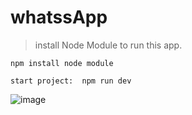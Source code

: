 # whatssApp

> install Node Module to run this app.


```
npm install node module

start project:  npm run dev
```



![image](https://user-images.githubusercontent.com/72118095/170889936-052ff4b7-0290-4533-84fc-9546d8f4a94c.png)
